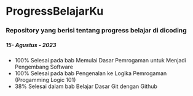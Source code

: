  # ProgressBelajarKu
### Repository yang berisi tentang progress belajar di dicoding

##### *15- Agustus - 2023*
* 100% Selesai pada bab Memulai Dasar Pemrogaman untuk Menjadi Pengembang Software
* 100% Selesai pada bab Pengenalan ke Logika Pemrogaman (Progamming Logic 101)
* 38% Selesai dalam bab Belajar Dasar Git dengan Github
